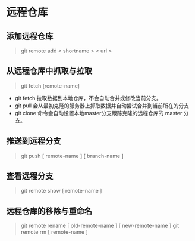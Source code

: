 # 远程仓库

## 添加远程仓库
>   git remote add < shortname > < url >

## 从远程仓库中抓取与拉取
>   git fetch [remote-name]

- git fetch 拉取数据到本地仓库，不会自动合并或修改当前分支。
- git pull 会从最初克隆的服务器上抓取数据并自动尝试合并到当前所在的分支
- git clone 命令会自动设置本地master分支跟踪克隆的远程仓库的 master 分支。

## 推送到远程分支
> git push [ remote-name ] [ branch-name ]

## 查看远程分支
>   git remote show [ remote-name ]

## 远程仓库的移除与重命名
>   git remote rename [ old-remote-name ] [ new-remote-name ]
>   git remote rm [ remote-name ]
